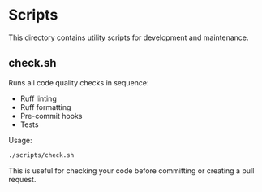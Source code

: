 # Scripts

This directory contains utility scripts for development and maintenance.

## check.sh

Runs all code quality checks in sequence:

- Ruff linting
- Ruff formatting
- Pre-commit hooks
- Tests

Usage:

```bash
./scripts/check.sh
```

This is useful for checking your code before committing or creating a pull request.
